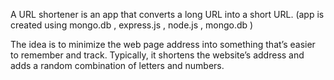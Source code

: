 A URL shortener is an app that converts a long URL into a short URL. (app is created using mongo.db , express.js , node.js , mongo.db )

The idea is to minimize the web page address into something that’s easier to remember and track. 
Typically, it shortens the website’s address and adds a random combination of letters and numbers.
